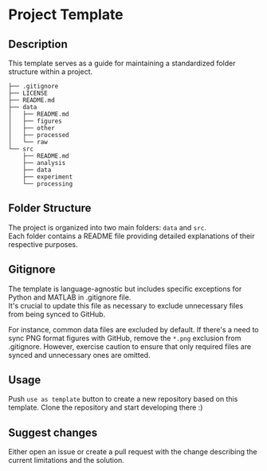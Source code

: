 # Project Template

## Description

This template serves as a guide for maintaining a standardized folder structure within a project.

```shell
├── .gitignore
├── LICENSE
├── README.md
├── data
│   ├── README.md
│   ├── figures
│   ├── other
│   ├── processed
│   └── raw
└── src
    ├── README.md
    ├── analysis
    ├── data
    ├── experiment
    └── processing
```

## Folder Structure
The project is organized into two main folders: `data` and `src`. <br>
Each folder contains a README file providing detailed explanations of their respective purposes.

## Gitignore

The template is language-agnostic but includes specific exceptions for Python and MATLAB in .gitignore file. <br>
It's crucial to update this file as necessary to exclude unnecessary files from being synced to GitHub.

For instance, common data files are excluded by default.
If there's a need to sync PNG format figures with GitHub, remove the `*.png` exclusion from .gitignore.
However, exercise caution to ensure that only required files are synced and unnecessary ones are omitted.

## Usage

Push `use as template` button to create a new repository based on this template.
Clone the repository and start developing there :)

## Suggest changes

Either open an issue or create a pull request with the change describing the current limitations and the solution.
